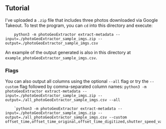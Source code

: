 ## Tutorial 

I've uploaded a `.zip` file that includes three photos downloaded via Google Takeout. To test the program, you can `cd` into this directory and execute: 

		python3 -m photoGeoExtractor extract-metadata --input=./photoGeoExtractor_sample_imgs.zip --output=./photoGeoExtractor_sample_imgs.csv

An example of the output generated is also in this directory at `example_photoGeoExtractor_sample_imgs.csv`. 

### Flags

You can also output all columns using the optional `--all` flag or try the `--custom` flag followed by comma-separated column names: 
		`python3 -m photoGeoExtractor extract-metadata --input=./photoGeoExtractor_sample_imgs.zip --output=./all_photoGeoExtractor_sample_imgs.csv --all`

		`python3 -m photoGeoExtractor extract-metadata --input=./photoGeoExtractor_sample_imgs.zip --output=./all_photoGeoExtractor_sample_imgs.csv --custom offset_time,offset_time_original,offset_time_digitized,shutter_speed_value`
